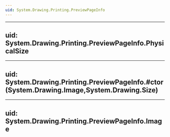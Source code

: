 ```yaml
---
uid: System.Drawing.Printing.PreviewPageInfo
---
```


---
uid: System.Drawing.Printing.PreviewPageInfo.PhysicalSize
---

---
uid: System.Drawing.Printing.PreviewPageInfo.#ctor(System.Drawing.Image,System.Drawing.Size)
---

---
uid: System.Drawing.Printing.PreviewPageInfo.Image
---
